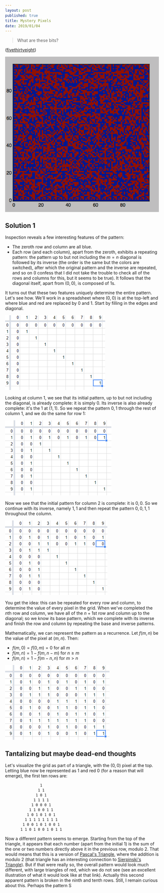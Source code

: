 ```yaml
---
layout: post
published: true
title: Mystery Pixels
date: 2019/01/04
---
```


>What are these bits?

<!--more-->

([fivethirtyeight](https://fivethirtyeight.com/features/what-the-heck-are-these-dang-bits/))

![Pixelized square image.](/img/ellenberg.png)


## Solution 1

Inspection reveals a few interesting features of the pattern: 
- The zeroth row and column are all blue.
- Each row (and each column), apart from the zeroth, exhibits a repeating pattern: the pattern up to but not including the $m=n$ diagonal is followed by its inverse (the order is the same but the colors are switched), after which the original pattern and the inverse are repeated, and so on (I confess that I did not take the trouble to check all of the rows and columns for this, but it seems to be true).  It follows that the diagonal itself, apart from $(0,0)$, is composed of $1$s.

It turns out that these two features uniquely determine the entire pattern.  Let's see how. We'll work in a spreadsheet where $(0,0)$ is at the top-left and where blue and red are replaced by $0$ and $1$.  Start by filling in the edges and diagonal.

![Edges and diagonal](/img/1.PNG)

Looking at column $1$, we see that its initial pattern, up to but not including the diagonal, is already complete: it is simply $0$. Its inverse is also already complete: it's the $1$ at $(1,1)$.  So we repeat the pattern $0,1$ through the rest of column $1$, and we do the same for row $1$:

![Row and column 1 complete](/img/2.PNG)

Now we see that the initial pattern for column $2$ is complete: it is $0,0$. So we continue with its inverse, namely $1,1$ and then repeat the pattern $0,0,1,1$ throughout the column.

![Row and column 2 complete](/img/3.PNG)

You get the idea: this can be repeated for every row and column, to determine the value of every pixel in the grid. When we've completed the $n$th row and column, we have all of the $n+1$st row and column up to the diagonal; so we know its base pattern, which we complete with its inverse and finish the row and column by repeating the base and inverse patterns.

Mathematically, we can represent the pattern as a recurrence.  Let $f(m,n)$ be the value of the pixel at $(m,n)$.  Then:

- $f(m,0) = f(0,m) = 0$ for all $m$
- $f(m,n) = 1 - f(m,n-m)$ for $n \geq m$
- $f(m,n) = 1 - f(m-n,n)$ for $m > n$

![Grid complete](/img/4.PNG)

## Tantalizing but maybe dead-end thoughts

Let's visualize the grid as part of a triangle, with the $(0,0)$ pixel at the top.  Letting blue now be represented as $1$ and red $0$ (for a reason that will emerge), the first ten rows are:

```
                1
               1 1
              1 0 1
             1 1 1 1
            1 0 0 0 1
           1 1 0 0 1 1
          1 0 1 0 1 0 1
         1 1 1 1 1 1 1 1
        1 0 0 1 0 1 0 0 1
       1 1 0 1 0 0 1 0 1 1
```

Now a different pattern seems to emerge. Starting from the top of the triangle, it appears that each number (apart from the initial $1$) is the sum of the one or two numbers directly above it in the previous row, modulo $2$.  That would means that this is a version of [Pascal's Triangle](https://en.wikipedia.org/wiki/Pascal%27s_triangle), where the addition is modulo $2$ (that triangle has an interesting connection to [Sierpinski's Triangle](https://en.wikipedia.org/wiki/Sierpinski_triangle#/media/File:Sierpinski_Pascal_triangle.svg)). But if that were really so, the overall pattern would look much different, with large triangles of red, which we do not see (see an excellent illustration of what it would look like at that link).  Actually this second apparent pattern is broken in the ninth and tenth rows.  Still, I remain curious about this. Perhaps the pattern S

<br>

